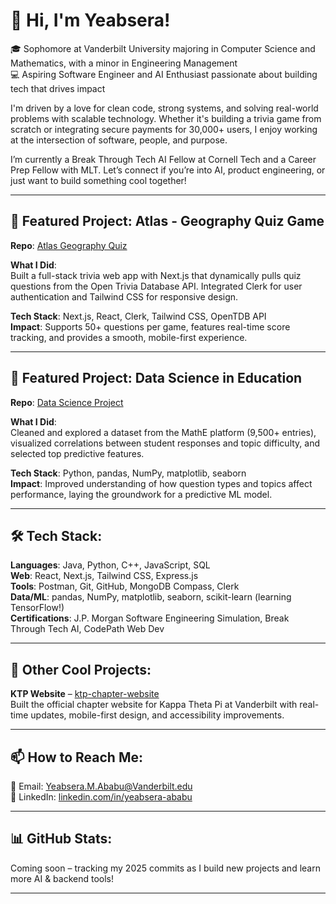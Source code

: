 # 👋 Hi, I'm Yeabsera!

🎓 Sophomore at Vanderbilt University majoring in Computer Science and Mathematics, with a minor in Engineering Management  
💻 Aspiring Software Engineer and AI Enthusiast passionate about building tech that drives impact  

I'm driven by a love for clean code, strong systems, and solving real-world problems with scalable technology. Whether it's building a trivia game from scratch or integrating secure payments for 30,000+ users, I enjoy working at the intersection of software, people, and purpose.

I’m currently a Break Through Tech AI Fellow at Cornell Tech and a Career Prep Fellow with MLT. Let’s connect if you’re into AI, product engineering, or just want to build something cool together!

---

## 🎯 Featured Project: Atlas - Geography Quiz Game  
**Repo**: [Atlas Geography Quiz](https://github.com/Yeabsera1/atlas-geography-quiz)

**What I Did**:  
Built a full-stack trivia web app with Next.js that dynamically pulls quiz questions from the Open Trivia Database API. Integrated Clerk for user authentication and Tailwind CSS for responsive design.  

**Tech Stack**: Next.js, React, Clerk, Tailwind CSS, OpenTDB API  
**Impact**: Supports 50+ questions per game, features real-time score tracking, and provides a smooth, mobile-first experience.

---

## 🎯 Featured Project: Data Science in Education  
**Repo**: [Data Science Project](https://github.com/Yeabsera1/Data-Science-Proj)

**What I Did**:  
Cleaned and explored a dataset from the MathE platform (9,500+ entries), visualized correlations between student responses and topic difficulty, and selected top predictive features.  

**Tech Stack**: Python, pandas, NumPy, matplotlib, seaborn  
**Impact**: Improved understanding of how question types and topics affect performance, laying the groundwork for a predictive ML model.

---

## 🛠 Tech Stack:
**Languages**: Java, Python, C++, JavaScript, SQL  
**Web**: React, Next.js, Tailwind CSS, Express.js  
**Tools**: Postman, Git, GitHub, MongoDB Compass, Clerk  
**Data/ML**: pandas, NumPy, matplotlib, seaborn, scikit-learn (learning TensorFlow!)  
**Certifications**: J.P. Morgan Software Engineering Simulation, Break Through Tech AI, CodePath Web Dev  

---

## 🚀 Other Cool Projects:
**KTP Website** – [ktp-chapter-website](https://github.com/Yeabsera1/ktp-chapter-website)  
Built the official chapter website for Kappa Theta Pi at Vanderbilt with real-time updates, mobile-first design, and accessibility improvements.

---

## 📫 How to Reach Me:
📧 Email: Yeabsera.M.Ababu@Vanderbilt.edu  
🔗 LinkedIn: [linkedin.com/in/yeabsera-ababu](https://linkedin.com/in/yeabsera-ababu)

---

## 📊 GitHub Stats:  
Coming soon – tracking my 2025 commits as I build new projects and learn more AI & backend tools!

---
